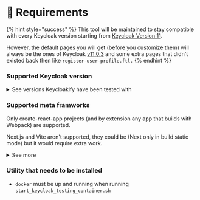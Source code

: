 # 🏁 Requirements

{% hint style="success" %}
This tool will be maintained to stay compatible with every Keycloak version starting from [Keycloak Version 11](https://github.com/keycloak/keycloak/releases/tag/11.0.3).

However, the default pages you will get (before you customize them) will always be the ones of Keycloak [v11.0.3](https://github.com/keycloak/keycloak/releases/tag/11.0.3) and some extra pages that didn't existed back then like `register-user-profile.ftl.` &#x20;
{% endhint %}

### Supported Keycloak version

<details>

<summary>See versions Keycloakify have been tested with</summary>

* [11.0.3](https://hub.docker.com/layers/jboss/keycloak/11.0.3/images/sha256-4438f1e51c1369371cb807dffa526e1208086b3ebb9cab009830a178de949782?context=explore)
* [12.0.4](https://hub.docker.com/layers/jboss/keycloak/12.0.4/images/sha256-67e0c88e69bd0c7aef972c40bdeb558a974013a28b3668ca790ed63a04d70584?context=explore)
* [15.0.2](https://hub.docker.com/layers/jboss/keycloak/15.0.2/images/sha256-d8ed1ee5df42a178c341f924377da75db49eab08ea9f058ff39a8ed7ee05ec93?context=explore)
* [16.1.0](https://hub.docker.com/layers/jboss/keycloak/16.1.0/images/sha256-6ecb9492224c6cfbb55d43f64a5ab634145d8cc1eba14eae8c37e3afde89546e?context=explore)
* [17.0.1](https://github.com/keycloak/keycloak/releases/tag/17.0.1)
* [18.0.0](https://quay.io/repository/keycloak/keycloak?tab=tags\&tag=18.0.0)
* [18.0.2](https://quay.io/repository/keycloak/keycloak?tab=tags\&tag=18.0.2)
* [19.0.1](https://quay.io/repository/keycloak/keycloak?tab=tags\&tag=19.0.1)
* [20.0.1](https://quay.io/repository/keycloak/keycloak?tab=tags\&tag=20.0.1)

Latest release isn't in the list yet? It probably works fine, we just can't confirm it yet. &#x20;

Older version are likely to be supported as well.&#x20;

</details>

### Supported meta framworks

Only create-react-app projects (and by extension any app that builds with Webpack) are supported.

Next.js and Vite aren't supported, they could be (Next only in build static mode) but it would require extra work.

<details>

<summary>See more</summary>

This tool assumes you are bundling your app with [Webpack](https://webpack.js.org/).&#x20;

It assumes there is a `build/` directory at the root of your react project directory, it's usually generated after running `yarn build`.

The `build/` directory is expected to contain an `index.html` file and a `build/static/` directory. &#x20;

Keycloakify also assumes there is a public/ directory at the root of your react project that is used to make static files available. &#x20;

Concretely Keycloakify assumes that if there is a `public/a/b.c/foo.txt` file. This file should be available at `https://localhost:<some_port>/a/b/c.foo.txt` when running your app in test mode (usually by firing yarn start).&#x20;

For more detailed information see [this issue](https://github.com/InseeFrLab/keycloakify/issues/5#issuecomment-832296432).

#### My framework doesn’t seem to be supported, what can I do?

Currently Keycloakify is only compatible with SPA React apps. It doesn’t mean that you can't use Keycloakify if you are using Next.js, Express or any other framework that involves a server but your Keycloak theme will need to be a standalone project.\
Find specific instructions about how to get started [**here**](https://github.com/garronej/keycloakify-demo-app#keycloak-theme-only).

To share your styles between your main app and your login pages you will need to externalize your design system by making it a separate module. Checkout [ts\_ci](https://github.com/garronej/ts\_ci), it can help with that (example with [our design system](https://github.com/InseeFrLab/onyxia-ui)).

</details>

### Utility that needs to be installed

* `docker` must be up and running when running `start_keycloak_testing_container.sh`&#x20;
